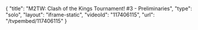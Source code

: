 {
    "title": "M2TW: Clash of the Kings Tournament! #3 - Preliminaries",
    "type": "solo",
    "layout": "iframe-static",
    "videoId": "117406115",
    "url": "\/tvpembed\/117406115"
}